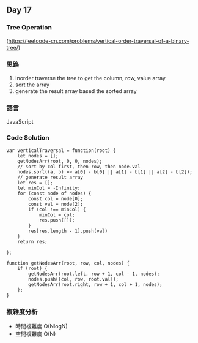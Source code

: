 ## Day 17

### Tree Operation

(<https://leetcode-cn.com/problems/vertical-order-traversal-of-a-binary-tree/>)

### 思路

1. inorder traverse the tree to get the column, row, value array
2. sort the array
3. generate the result array based the sorted array

### 語言

JavaScript

### Code Solution

```
var verticalTraversal = function(root) {
    let nodes = [];
    getNodesArr(root, 0, 0, nodes);
    // sort by col first, then row, then node.val
    nodes.sort((a, b) => a[0] - b[0] || a[1] - b[1] || a[2] - b[2]);
    // generate result array
    let res = [];
    let minCol = -Infinity;
    for (const node of nodes) {
        const col = node[0];
        const val = node[2];
        if (col !== minCol) {
            minCol = col;
            res.push([]);
        }
        res[res.length - 1].push(val)
    }
    return res;

};

function getNodesArr(root, row, col, nodes) {
    if (root) {
        getNodesArr(root.left, row + 1, col - 1, nodes);
        nodes.push([col, row, root.val]);
        getNodesArr(root.right, row + 1, col + 1, nodes);
    };
}
```

### 複雜度分析

- 時間複雜度 O(NlogN)
- 空間複雜度 O(N)
